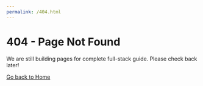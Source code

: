```yaml
---
permalink: /404.html
---
```


# 404 - Page Not Found

We are still building pages for complete full-stack guide. Please check back later!

[Go back to Home](./)
